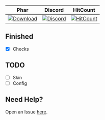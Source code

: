 | Phar | Discord | HitCount |
| :---: | :---: | :---: |
 [![Download](https://img.shields.io/badge/download-latest-blue.svg)](https://poggit.pmmp.io/ci/CLADevs/EconomyNPC) | [![Discord](https://camo.githubusercontent.com/455152269a0ed38255ed15e375084d4dd08e0c98/68747470733a2f2f696d672e736869656c64732e696f2f62616467652f636861742d6f6e253230646973636f72642d3732383944412e737667)](https://discord.gg/xEm5pcM) | [![HitCount](http://hits.dwyl.io/CLADevs/EconomyNPC.svg)](http://hits.dwyl.io/CLADevs/EconomyNPC)

## Finished
 - [x] Checks

## TODO
 - [ ] Skin
 - [ ] Config

 ## Need Help?
  Open an Issue [here](https://github.com/CLADevs/EconomyNPC/issues/new).